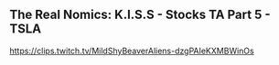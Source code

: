 ## The Real Nomics: K.I.S.S - Stocks TA Part 5 - TSLA
https://clips.twitch.tv/MildShyBeaverAliens-dzgPAIeKXMBWinOs
